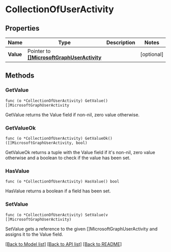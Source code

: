 # CollectionOfUserActivity

## Properties

Name | Type | Description | Notes
------------ | ------------- | ------------- | -------------
**Value** | Pointer to [**[]MicrosoftGraphUserActivity**](microsoft.graph.userActivity.md) |  | [optional] 

## Methods

### GetValue

`func (o *CollectionOfUserActivity) GetValue() []MicrosoftGraphUserActivity`

GetValue returns the Value field if non-nil, zero value otherwise.

### GetValueOk

`func (o *CollectionOfUserActivity) GetValueOk() ([]MicrosoftGraphUserActivity, bool)`

GetValueOk returns a tuple with the Value field if it's non-nil, zero value otherwise
and a boolean to check if the value has been set.

### HasValue

`func (o *CollectionOfUserActivity) HasValue() bool`

HasValue returns a boolean if a field has been set.

### SetValue

`func (o *CollectionOfUserActivity) SetValue(v []MicrosoftGraphUserActivity)`

SetValue gets a reference to the given []MicrosoftGraphUserActivity and assigns it to the Value field.


[[Back to Model list]](../README.md#documentation-for-models) [[Back to API list]](../README.md#documentation-for-api-endpoints) [[Back to README]](../README.md)


